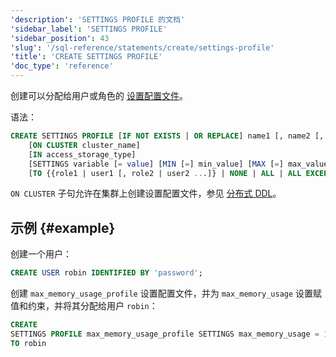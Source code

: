 ```yaml
---
'description': 'SETTINGS PROFILE 的文档'
'sidebar_label': 'SETTINGS PROFILE'
'sidebar_position': 43
'slug': '/sql-reference/statements/create/settings-profile'
'title': 'CREATE SETTINGS PROFILE'
'doc_type': 'reference'
---
```


创建可以分配给用户或角色的 [设置配置文件](../../../guides/sre/user-management/index.md#settings-profiles-management)。

语法：

```sql
CREATE SETTINGS PROFILE [IF NOT EXISTS | OR REPLACE] name1 [, name2 [,...]] 
    [ON CLUSTER cluster_name]
    [IN access_storage_type]
    [SETTINGS variable [= value] [MIN [=] min_value] [MAX [=] max_value] [CONST|READONLY|WRITABLE|CHANGEABLE_IN_READONLY] | INHERIT 'profile_name'] [,...]
    [TO {{role1 | user1 [, role2 | user2 ...]} | NONE | ALL | ALL EXCEPT {role1 | user1 [, role2 | user2 ...]}}]
```

`ON CLUSTER` 子句允许在集群上创建设置配置文件，参见 [分布式 DDL](../../../sql-reference/distributed-ddl.md)。

## 示例 {#example}

创建一个用户：
```sql
CREATE USER robin IDENTIFIED BY 'password';
```

创建 `max_memory_usage_profile` 设置配置文件，并为 `max_memory_usage` 设置赋值和约束，并将其分配给用户 `robin`：

```sql
CREATE
SETTINGS PROFILE max_memory_usage_profile SETTINGS max_memory_usage = 100000001 MIN 90000000 MAX 110000000
TO robin
```
